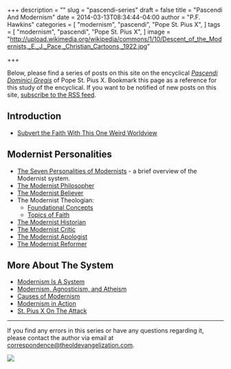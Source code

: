 +++
description = ""
slug = "pascendi-series"
draft = false
title = "Pascendi And Modernism"
date = 2014-03-13T08:34:44-04:00
author = "P.F. Hawkins"
categories = [
  "modernism",
  "pascendi",
  "Pope St. Pius X",
]
tags = [
  "modernism",
  "pascendi",
  "Pope St. Pius X",
]
image = "http://upload.wikimedia.org/wikipedia/commons/1/10/Descent_of_the_Modernists,_E._J._Pace,_Christian_Cartoons,_1922.jpg"

+++

Below, please find a series of posts on this site on the encyclical [*Pascendi Dominici Gregis*](http://www.papalencyclicals.net/Pius10/p10pasce.htm) of Pope St. Pius X. Bookmark this page as a reference for this study of the encyclical. If you want to be notified of new posts on this site, [subscribe to the RSS feed](http://theoldevangelization.com/rss/). 

## Introduction
- [Subvert the Faith With This One Weird Worldview](http://theoldevangelization.com/subvert-the-catholic-faith-with-this-one-weird-worldview/)

## Modernist Personalities
- [The Seven Personalities of Modernists](http://theoldevangelization.com/the-seven-personalities-of-modernists/) - a brief overview of the Modernist system.
- [The Modernist Philosopher](http://theoldevangelization.com/the-modernist-philosopher/)
- [The Modernist Believer](http://theoldevangelization.com/the-modernist-believer/)
- The Modernist Theologian:
    - [Foundational Concepts](http://theoldevangelization.com/the-modernist-theologian-foundational-concepts/)
    - [Topics of Faith](http://theoldevangelization.com/the-modernist-theologian-topics-of-faith/)
- [The Modernist Historian](http://theoldevangelization.com/the-modernist-historian/)
- [The Modernist Critic](http://theoldevangelization.com/the-modernist-critic/)
- [The Modernist Apologist](http://theoldevangelization.com/the-modernist-apologist/)
- [The Modernist Reformer](http://theoldevangelization.com/the-modernist-reformer/)

## More About The System
- [Modernism Is A System](http://theoldevangelization.com/modernism-is-a-system/)
- [Modernism, Agnosticism, and Atheism](http://theoldevangelization.com/modernism-agnosticism-and-atheism/)
- [Causes of Modernism](http://theoldevangelization.com/causes-of-modernism/)
- [Modernism in Action](http://theoldevangelization.com/modernism-in-action/)
- [St. Pius X On The Attack](http://theoldevangelization.com/st-pius-x-on-the-attack/)
* * *

If you find any errors in this series or have any questions regarding it, please contact the author via email at <correspondence@theoldevangelization.com>.

![](http://upload.wikimedia.org/wikipedia/commons/1/10/Descent_of_the_Modernists,_E._J._Pace,_Christian_Cartoons,_1922.jpg)
